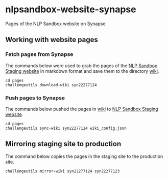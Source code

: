 # nlpsandbox-website-synapse

Pages of the NLP Sandbox website on Synapse

## Working with website pages

### Fetch pages from Synapse

The commands below were used to grab the pages of the [NLP Sandbox Staging website]
in markdown format and save them to the directory [wiki].

```
cd pages
challengeutils download-wiki syn22277124
```

### Push pages to Synapse

The commands below pushed the pages in [wiki] to [NLP Sandbox Staging website].

```
cd pages
challengeutils sync-wiki syn22277124 wiki_config.json
```

## Mirroring staging site to production

The command below copies the pages in the staging site to the production site.

```
challengeutils mirror-wiki syn22277124 syn22277123
```

<!-- Links -->

[NLP Sandbox Staging website]: https://www.synapse.org/#!Synapse:syn22277124
[wiki]: wiki